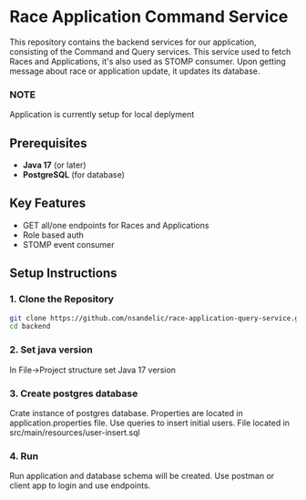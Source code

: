 # Race Application Command Service

This repository contains the backend services for our application, consisting of the Command and Query services.
This service used to fetch Races and Applications, it's also used as STOMP consumer. Upon getting message about race 
or application update, it updates its database.
### NOTE
Application is currently setup for local deplyment

## Prerequisites

- **Java 17** (or later)
- **PostgreSQL** (for database)

## Key Features

- GET all/one endpoints for Races and Applications
- Role based auth
- STOMP event consumer

## Setup Instructions

### 1. Clone the Repository
```bash
git clone https://github.com/nsandelic/race-application-query-service.git
cd backend
```

### 2. Set java version
In File->Project structure set Java 17 version

### 3. Create postgres database
Crate instance of postgres database.
Properties are located in application.properties file.
Use queries to insert initial users. File located in 
src/main/resources/user-insert.sql

### 4. Run
Run application and database schema will be created.
Use postman or client app to login and use endpoints.